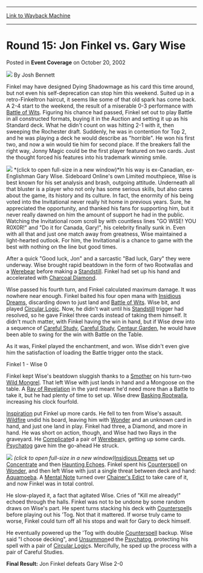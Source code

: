 
---
[Link to Wayback Machine](https://web.archive.org/web/20220701170441/https://magic.wizards.com/en/articles/archive/event-coverage/round-15-jon-finkel-vs-gary-wise-2002-10-20)

[_metadata_:author]:- "Josh Bennett"
[_metadata_:description]:- "Finkel may have designed Dying Shadowmage as his card this time around, but not even his self-deprecation can stop him this weekend. Suited up in a retro-Finkeltron haircut, it seems like some of that old spark has come back. A 2-4 start to the weekend, the result of a miserable 0-3 performance with Battle of Wits. Figuring his chance had passed, Finkel set out to play Battle"
[_metadata_:generator]:- "Drupal 7 (http://drupal.org)"
[_metadata_:node]:- "792896"
[_metadata_:publish_date]:- "2002-10-20"
[_metadata_:source]:- "div-main-content"
[_metadata_:title]:- "Round 15: Jon Finkel vs. Gary Wise"
[_metadata_:wayback_capture_timestamp]:- "2022-07-01 17:04:41"
[_metadata_:wayback_raw_url]:- "https://web.archive.org/web/20220701170441id_/https://magic.wizards.com/en/articles/archive/event-coverage/round-15-jon-finkel-vs-gary-wise-2002-10-20"
[_metadata_:wayback_url]:- "https://magic.wizards.com/en/articles/archive/event-coverage/round-15-jon-finkel-vs-gary-wise-2002-10-20"
---


Round 15: Jon Finkel vs. Gary Wise
==================================



 Posted in **Event Coverage**
 on October 20, 2002 






![](https://media.magic.wizards.com/styles/auth_small/public/images/person/authorpic_joshbennett.jpg)
By Josh Bennett












Finkel may have designed Dying Shadowmage as his card this time around, but not even his self-deprecation can stop him this weekend. Suited up in a retro-Finkeltron haircut, it seems like some of that old spark has come back. A 2-4 start to the weekend, the result of a miserable 0-3 performance with [Battle of Wits](https://gatherer.wizards.com/Pages/Card/Details.aspx?name=Battle+of+Wits). Figuring his chance had passed, Finkel set out to play Battle in all constructed formats, buying it in the Auction and setting it up as his Standard deck. What he didn't count on was hitting 2-1 with it, then sweeping the Rochester draft. Suddenly, he was in contention for Top 2, and he was playing a deck he would describe as "horrible". He won his first two, and now a win would tie him for second place. If the breakers fall the right way, Jonny Magic could be the first player featured on two cards. Just the thought forced his features into his trademark winning smile.


[![](https://media.magic.wizards.com/image_legacy_migration/sideboard/images/mi02/afinkelwise.jpg)](http://www.wizards.com/sideboard/images/mi02/finkelwise.jpg)
*(click to open full-size in a new window)*In his way is ex-Canadian, ex-Englishman Gary Wise. Sideboard Online's own Limited mouthpiece, Wise is best known for his set analysis and brash, outgoing attitude. Underneath all that bluster is a player who not only has some serious skills, but also cares about the game, its history and its culture. In fact, the enormity of his being voted into the Invitational never really hit home in previous years. Sure, he appreciated the opportunity, and thanked his fans for supporting him, but it never really dawned on him the amount of support he had in the public. Watching the Invitational room scroll by with countless lines "GO WISE! YOU R0X0R!" and "Do it for Canada, Gary!", his celebrity finally sunk in. Even with all that and just one match away from greatness, Wise maintained a light-hearted outlook. For him, the Invitational is a chance to game with the best with nothing on the line but good times.


After a quick "Good luck, Jon" and a sarcastic "Bad luck, Gary" they were underway. Wise brought rapid beatdown in the form of two Rootwallas and a [Werebear](https://gatherer.wizards.com/Pages/Card/Details.aspx?name=Werebear) before making a [Standstill](https://gatherer.wizards.com/Pages/Card/Details.aspx?name=Standstill). Finkel had set up his hand and accelerated with [Charcoal Diamond](https://gatherer.wizards.com/Pages/Card/Details.aspx?name=Charcoal+Diamond).


Wise passed his fourth turn, and Finkel calculated maximum damage. It was nowhere near enough. Finkel baited his four open mana with [Insidious Dreams](https://gatherer.wizards.com/Pages/Card/Details.aspx?name=Insidious+Dreams), discarding down to just land and [Battle of Wits](https://gatherer.wizards.com/Pages/Card/Details.aspx?name=Battle+of+Wits). Wise bit, and played [Circular Logic](https://gatherer.wizards.com/Pages/Card/Details.aspx?name=Circular+Logic). Now, he didn't wait until his [Standstill](https://gatherer.wizards.com/Pages/Card/Details.aspx?name=Standstill) trigger had resolved, so he gave Finkel three cards instead of taking them himself. It didn't much matter, with Finkel having the win in hand, but if Wise drew into a sequence of [Careful Study](https://gatherer.wizards.com/Pages/Card/Details.aspx?name=Careful+Study), [Careful Study](https://gatherer.wizards.com/Pages/Card/Details.aspx?name=Careful+Study), [Centaur Garden](https://gatherer.wizards.com/Pages/Card/Details.aspx?name=Centaur+Garden), he would have been able to swing for the win with Battle on the Table.


As it was, Finkel played the enchantment, and won. Wise didn't even give him the satisfaction of loading the Battle trigger onto the stack.


Finkel 1 - Wise 0


Finkel kept Wise's beatdown sluggish thanks to a [Smother](https://gatherer.wizards.com/Pages/Card/Details.aspx?name=Smother) on his turn-two [Wild Mongrel](https://gatherer.wizards.com/Pages/Card/Details.aspx?name=Wild+Mongrel). That left Wise with just lands in hand and a Mongoose on the table. A [Ray of Revelation](https://gatherer.wizards.com/Pages/Card/Details.aspx?name=Ray+of+Revelation) in the yard meant he'd need more than a Battle to take it, but he had plenty of time to set up. Wise drew [Basking Rootwalla](https://gatherer.wizards.com/Pages/Card/Details.aspx?name=Basking+Rootwalla), increasing his clock fourfold.


[Inspiration](https://gatherer.wizards.com/Pages/Card/Details.aspx?name=Inspiration) put Finkel up more cards. He fell to ten from Wise's assault. [Wildfire](https://gatherer.wizards.com/Pages/Card/Details.aspx?name=Wildfire) undid his board, leaving him with [Wonder](https://gatherer.wizards.com/Pages/Card/Details.aspx?name=Wonder) and an unknown card in hand, and just one land in play. Finkel had three, a Diamond, and more in hand. He was short on action, though, and Wise had two Rays in the graveyard. He [Complicate](https://gatherer.wizards.com/Pages/Card/Details.aspx?name=Complicate)d a pair of [Werebear](https://gatherer.wizards.com/Pages/Card/Details.aspx?name=Werebear)s, getting up some cards. [Psychatog](https://gatherer.wizards.com/Pages/Card/Details.aspx?name=Psychatog) gave him the go-ahead He struck.


[![](https://media.magic.wizards.com/image_legacy_migration/sideboard/images/mi02/afinkelwise2.jpg)](http://www.wizards.com/sideboard/images/mi02/finkelwise2.jpg)
*(click to open full-size in a new window)*[Insidious Dreams](https://gatherer.wizards.com/Pages/Card/Details.aspx?name=Insidious+Dreams) set up [Concentrate](https://gatherer.wizards.com/Pages/Card/Details.aspx?name=Concentrate) and then [Haunting Echoes](https://gatherer.wizards.com/Pages/Card/Details.aspx?name=Haunting+Echoes). Finkel spent his [Counterspell](https://gatherer.wizards.com/Pages/Card/Details.aspx?name=Counterspell) on [Wonder](https://gatherer.wizards.com/Pages/Card/Details.aspx?name=Wonder), and then left Wise with just a single threat between deck and hand: [Aquamoeba](https://gatherer.wizards.com/Pages/Card/Details.aspx?name=Aquamoeba). A [Mental Note](https://gatherer.wizards.com/Pages/Card/Details.aspx?name=Mental+Note) turned over [Chainer's Edict](https://gatherer.wizards.com/Pages/Card/Details.aspx?name=Chainer%27s+Edict) to take care of it, and now Finkel was in total control.


He slow-played it, a fact that agitated Wise. Cries of "Kill me already!" echoed through the halls. Finkel was not to be undone by some random draws on Wise's part. He spent turns stacking his deck with [Counterspell](https://gatherer.wizards.com/Pages/Card/Details.aspx?name=Counterspell)s before playing out his 'Tog. Not that it mattered. If worse truly came to worse, Finkel could turn off all his stops and wait for Gary to deck himself.


He eventually powered up the 'Tog with double [Counterspell](https://gatherer.wizards.com/Pages/Card/Details.aspx?name=Counterspell) backup. Wise said "I choose decking", and [Unsummon](https://gatherer.wizards.com/Pages/Card/Details.aspx?name=Unsummon)ed the [Psychatog](https://gatherer.wizards.com/Pages/Card/Details.aspx?name=Psychatog), protecting his spell with a pair of [Circular Logic](https://gatherer.wizards.com/Pages/Card/Details.aspx?name=Circular+Logic)s. Mercifully, he sped up the process with a pair of Careful Studies.


**Final Result:** Jon Finkel defeats Gary Wise 2-0








